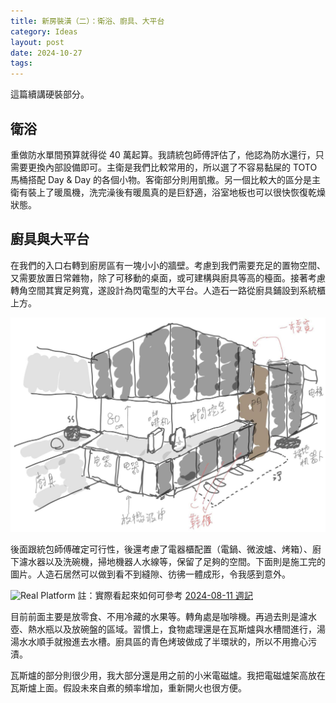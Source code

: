 ```yaml
---
title: 新房裝潢（二）：衛浴、廚具、大平台
category: Ideas
layout: post
date: 2024-10-27
tags:
---
```

這篇續講硬裝部分。

## 衛浴

重做防水單間預算就得從 40 萬起算。我請統包師傅評估了，他認為防水還行，只需要更換內部設備即可。主衛是我們比較常用的，所以選了不容易黏屎的 TOTO 馬桶搭配 Day & Day 的各個小物。客衛部分則用凱撒。另一個比較大的區分是主衛有裝上了暖風機，洗完澡後有暖風真的是巨舒適，浴室地板也可以很快恢復乾燥狀態。

## 廚具與大平台

在我們的入口右轉到廚房區有一塊小小的牆壁。考慮到我們需要充足的置物空間、又需要放置日常雜物，除了可移動的桌面，或可建構與廚具等高的檯面。接著考慮轉角空間其實足夠寬，遂設計為閃電型的大平台。人造石一路從廚具鋪設到系統櫃上方。

![Platform](/assets/img/blog-platform.png)

後面跟統包師傅確定可行性，後還考慮了電器櫃配置（電鍋、微波爐、烤箱）、廚下濾水器以及洗碗機，掃地機器人水線等，保留了足夠的空間。下面則是施工完的圖片。人造石居然可以做到看不到縫隙、彷彿一體成形，令我感到意外。

![Real Platform](/assets/img/blog-platform-real.png)
註：實際看起來如何可參考 [2024-08-11 週記](https://yfwu.dev/weekly/2024/08/11/weekly.html)

目前前面主要是放零食、不用冷藏的水果等。轉角處是咖啡機。再過去則是濾水壺、熱水瓶以及放碗盤的區域。習慣上，食物處理還是在瓦斯爐與水槽間進行，湯湯水水順手就撥進去水槽。廚具區的青色烤玻做成了半環狀的，所以不用擔心污漬。

瓦斯爐的部分則很少用，我大部分還是用之前的小米電磁爐。我把電磁爐架高放在瓦斯爐上面。假設未來自煮的頻率增加，重新開火也很方便。